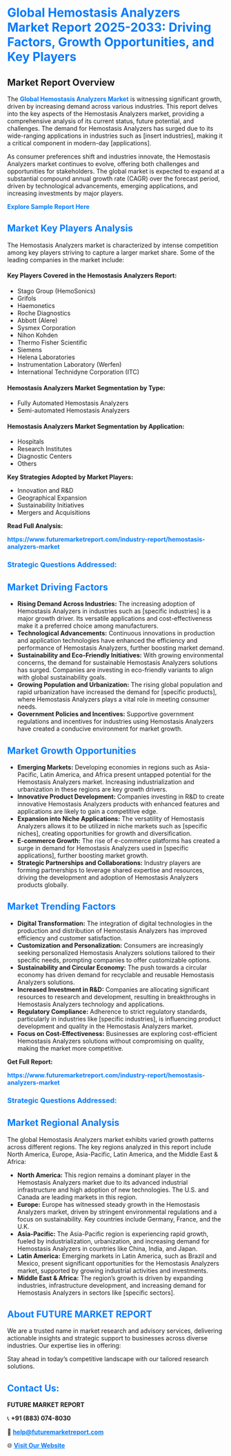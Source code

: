 <h1 style="color: #007BFF;">Global Hemostasis Analyzers Market Report 2025-2033: Driving Factors, Growth Opportunities, and Key Players</h1>

<section id="overview">
<h2>Market Report Overview</h2>
<p>The <a href="https://www.futuremarketreport.com/industry-report/hemostasis-analyzers-market" style="color: #007BFF; text-decoration: none;"><strong>Global Hemostasis Analyzers Market</strong></a> is witnessing significant growth, driven by increasing demand across various industries. This report delves into the key aspects of the Hemostasis Analyzers market, providing a comprehensive analysis of its current status, future potential, and challenges. The demand for Hemostasis Analyzers has surged due to its wide-ranging applications in industries such as [insert industries], making it a critical component in modern-day [applications].</p>
<p>As consumer preferences shift and industries innovate, the Hemostasis Analyzers market continues to evolve, offering both challenges and opportunities for stakeholders. The global market is expected to expand at a substantial compound annual growth rate (CAGR) over the forecast period, driven by technological advancements, emerging applications, and increasing investments by major players.</p>
</section>

<section id="overview">
<p><a href="https://www.futuremarketreport.com/request-sample/reportId=60557" style="color: #007BFF; text-decoration: none;"><strong>Explore Sample Report Here</strong></a></p>
</section>

<section id="key-players">
<h2 style="color: #007BFF;">Market Key Players Analysis</h2>
<p>The Hemostasis Analyzers market is characterized by intense competition among key players striving to capture a larger market share. Some of the leading companies in the market include:</p>
<h4>Key Players Covered in the Hemostasis Analyzers Report:</h4>
<ul><li>Stago Group (HemoSonics)</li><li>Grifols</li><li>Haemonetics</li><li>Roche Diagnostics</li><li>Abbott (Alere)</li><li>Sysmex Corporation</li><li>Nihon Kohden</li><li>Thermo Fisher Scientific</li><li>Siemens</li><li>Helena Laboratories</li><li>Instrumentation Laboratory (Werfen)</li><li>International Technidyne Corporation (ITC)</li></ul>
<h4>Hemostasis Analyzers Market Segmentation by Type:</h4>
<ul><li>Fully Automated Hemostasis Analyzers</li><li>Semi-automated Hemostasis Analyzers</li></ul>

<h4>Hemostasis Analyzers Market Segmentation by Application:</h4>
<ul><li>Hospitals</li><li>Research Institutes</li><li>Diagnostic Centers</li><li>Others</li></ul>
<p><strong>Key Strategies Adopted by Market Players:</strong></p>
<ul>
<li>Innovation and R&D</li>
<li>Geographical Expansion</li>
<li>Sustainability Initiatives</li>
<li>Mergers and Acquisitions</li>
</ul>
</section>

<section>
<p><strong>Read Full Analysis: </strong></p><a href="https://www.futuremarketreport.com/industry-report/hemostasis-analyzers-market" style="color: #007BFF; text-decoration: none;"><strong>https://www.futuremarketreport.com/industry-report/hemostasis-analyzers-market</strong></a>
<h3 style="color: #007BFF;">Strategic Questions Addressed:</h3>
</section>

<section id="driving-factors">
<h2 style="color: #007BFF;">Market Driving Factors</h2>
<ul>
<li><strong>Rising Demand Across Industries:</strong> The increasing adoption of Hemostasis Analyzers in industries such as [specific industries] is a major growth driver. Its versatile applications and cost-effectiveness make it a preferred choice among manufacturers.</li>
<li><strong>Technological Advancements:</strong> Continuous innovations in production and application technologies have enhanced the efficiency and performance of Hemostasis Analyzers, further boosting market demand.</li>
<li><strong>Sustainability and Eco-Friendly Initiatives:</strong> With growing environmental concerns, the demand for sustainable Hemostasis Analyzers solutions has surged. Companies are investing in eco-friendly variants to align with global sustainability goals.</li>
<li><strong>Growing Population and Urbanization:</strong> The rising global population and rapid urbanization have increased the demand for [specific products], where Hemostasis Analyzers plays a vital role in meeting consumer needs.</li>
<li><strong>Government Policies and Incentives:</strong> Supportive government regulations and incentives for industries using Hemostasis Analyzers have created a conducive environment for market growth.</li>
</ul>
</section>

<section id="growth-opportunities">
<h2 style="color: #007BFF;">Market Growth Opportunities</h2>
<ul>
<li><strong>Emerging Markets:</strong> Developing economies in regions such as Asia-Pacific, Latin America, and Africa present untapped potential for the Hemostasis Analyzers market. Increasing industrialization and urbanization in these regions are key growth drivers.</li>
<li><strong>Innovative Product Development:</strong> Companies investing in R&D to create innovative Hemostasis Analyzers products with enhanced features and applications are likely to gain a competitive edge.</li>
<li><strong>Expansion into Niche Applications:</strong> The versatility of Hemostasis Analyzers allows it to be utilized in niche markets such as [specific niches], creating opportunities for growth and diversification.</li>
<li><strong>E-commerce Growth:</strong> The rise of e-commerce platforms has created a surge in demand for Hemostasis Analyzers used in [specific applications], further boosting market growth.</li>
<li><strong>Strategic Partnerships and Collaborations:</strong> Industry players are forming partnerships to leverage shared expertise and resources, driving the development and adoption of Hemostasis Analyzers products globally.</li>
</ul>
</section>

<section id="trending-factors">
<h2 style="color: #007BFF;">Market Trending Factors</h2>
<ul>
<li><strong>Digital Transformation:</strong> The integration of digital technologies in the production and distribution of Hemostasis Analyzers has improved efficiency and customer satisfaction.</li>
<li><strong>Customization and Personalization:</strong> Consumers are increasingly seeking personalized Hemostasis Analyzers solutions tailored to their specific needs, prompting companies to offer customizable options.</li>
<li><strong>Sustainability and Circular Economy:</strong> The push towards a circular economy has driven demand for recyclable and reusable Hemostasis Analyzers solutions.</li>
<li><strong>Increased Investment in R&D:</strong> Companies are allocating significant resources to research and development, resulting in breakthroughs in Hemostasis Analyzers technology and applications.</li>
<li><strong>Regulatory Compliance:</strong> Adherence to strict regulatory standards, particularly in industries like [specific industries], is influencing product development and quality in the Hemostasis Analyzers market.</li>
<li><strong>Focus on Cost-Effectiveness:</strong> Businesses are exploring cost-efficient Hemostasis Analyzers solutions without compromising on quality, making the market more competitive.</li>
</ul>
</section>

<section>
<p><strong>Get Full Report: </strong></p><a href="https://www.futuremarketreport.com/industry-report/hemostasis-analyzers-market" style="color: #007BFF; text-decoration: none;"><strong>https://www.futuremarketreport.com/industry-report/hemostasis-analyzers-market</strong></a>
<h3 style="color: #007BFF;">Strategic Questions Addressed:</h3>
</section>


<section id="regional-analysis">
<h2 style="color: #007BFF;">Market Regional Analysis</h2>
<p>The global Hemostasis Analyzers market exhibits varied growth patterns across different regions. The key regions analyzed in this report include North America, Europe, Asia-Pacific, Latin America, and the Middle East & Africa:</p>
<ul>
<li><strong>North America:</strong> This region remains a dominant player in the Hemostasis Analyzers market due to its advanced industrial infrastructure and high adoption of new technologies. The U.S. and Canada are leading markets in this region.</li>
<li><strong>Europe:</strong> Europe has witnessed steady growth in the Hemostasis Analyzers market, driven by stringent environmental regulations and a focus on sustainability. Key countries include Germany, France, and the U.K.</li>
<li><strong>Asia-Pacific:</strong> The Asia-Pacific region is experiencing rapid growth, fueled by industrialization, urbanization, and increasing demand for Hemostasis Analyzers in countries like China, India, and Japan.</li>
<li><strong>Latin America:</strong> Emerging markets in Latin America, such as Brazil and Mexico, present significant opportunities for the Hemostasis Analyzers market, supported by growing industrial activities and investments.</li>
<li><strong>Middle East & Africa:</strong> The region’s growth is driven by expanding industries, infrastructure development, and increasing demand for Hemostasis Analyzers in sectors like [specific sectors].</li>
</ul>
</section>

<footer>
<h2 style="color: #007BFF;">About FUTURE MARKET REPORT</h2>
<p>We are a trusted name in market research and advisory services, delivering actionable insights and strategic support to businesses across diverse industries. Our expertise lies in offering:</p>

<p>Stay ahead in today’s competitive landscape with our tailored research solutions.</p>

<h2 style="color: #007BFF;">Contact Us:</h2>
<p><strong>FUTURE MARKET REPORT</strong></p>
<p>📞 <strong>+91 (883) 074-8030</strong></p>
<p>📧 <strong><a href="mailto:help@futuremarketreport.com" style="color: #007BFF;">help@futuremarketreport.com</a></strong></p>
<p>🌐 <strong><a href="https://www.futuremarketreport.com/" style="color: #007BFF;">Visit Our Website</a></strong></p>
</footer>